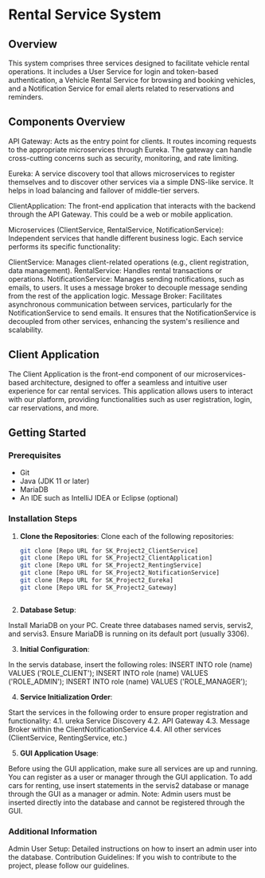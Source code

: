 # Rental Service System

## Overview

This system comprises three services designed to facilitate vehicle rental operations. It includes a User Service for login and token-based authentication, a Vehicle Rental Service for browsing and booking vehicles, and a Notification Service for email alerts related to reservations and reminders.

## Components Overview
API Gateway: Acts as the entry point for clients. It routes incoming requests to the appropriate microservices through Eureka. The gateway can handle cross-cutting concerns such as security, monitoring, and rate limiting.

Eureka: A service discovery tool that allows microservices to register themselves and to discover other services via a simple DNS-like service. It helps in load balancing and failover of middle-tier servers.

ClientApplication: The front-end application that interacts with the backend through the API Gateway. This could be a web or mobile application.

Microservices (ClientService, RentalService, NotificationService): Independent services that handle different business logic. Each service performs its specific functionality:

ClientService: Manages client-related operations (e.g., client registration, data management).
RentalService: Handles rental transactions or operations.
NotificationService: Manages sending notifications, such as emails, to users. It uses a message broker to decouple message sending from the rest of the application logic.
Message Broker: Facilitates asynchronous communication between services, particularly for the NotificationService to send emails. It ensures that the NotificationService is decoupled from other services, enhancing the system's resilience and scalability.


## Client Application

The Client Application is the front-end component of our microservices-based architecture, designed to offer a seamless and intuitive user experience for car rental services. This application allows users to interact with our platform, providing functionalities such as user registration, login, car reservations, and more.



## Getting Started

### Prerequisites

- Git
- Java (JDK 11 or later)
- MariaDB
- An IDE such as IntelliJ IDEA or Eclipse (optional)

### Installation Steps

1. **Clone the Repositories**: Clone each of the following repositories:

   ```bash
   git clone [Repo URL for SK_Project2_ClientService]
   git clone [Repo URL for SK_Project2_ClientApplication]
   git clone [Repo URL for SK_Project2_RentingService]
   git clone [Repo URL for SK_Project2_NotificationService]
   git clone [Repo URL for SK_Project2_Eureka]
   git clone [Repo URL for SK_Project2_Gateway]



2. **Database Setup**:

Install MariaDB on your PC.
Create three databases named servis, servis2, and servis3.
Ensure MariaDB is running on its default port (usually 3306).

3. **Initial Configuration**:

In the servis database, insert the following roles:
INSERT INTO role (name) VALUES ('ROLE_CLIENT');
INSERT INTO role (name) VALUES ('ROLE_ADMIN');
INSERT INTO role (name) VALUES ('ROLE_MANAGER');


4. **Service Initialization Order**:

Start the services in the following order to ensure proper registration and functionality:
4.1. ureka Service Discovery
4.2. API Gateway
4.3. Message Broker within the ClientNotificationService
4.4. All other services (ClientService, RentingService, etc.)


5. **GUI Application Usage**:

Before using the GUI application, make sure all services are up and running.
You can register as a user or manager through the GUI application.
To add cars for renting, use insert statements in the servis2 database or manage through the GUI as a manager or admin.
Note: Admin users must be inserted directly into the database and cannot be registered through the GUI.



### Additional Information
Admin User Setup: Detailed instructions on how to insert an admin user into the database.
Contribution Guidelines: If you wish to contribute to the project, please follow our guidelines.





